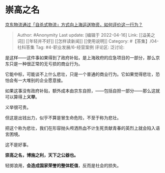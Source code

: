 # 崇高之名
[京东物流通过「自杀式物流」方式向上海运送物资，如何评价这一行为？](https://www.zhihu.com/question/528183146/answer/2442864110)

> Author: #Anonymity
> Last update: [编辑于 2022-04-16]
> Link: [[溢美之词]] [[年轻并不好]] [[怎样读新闻]] [[使用说明]]
> Category: #【答集】/04-社科答集
> Tag: #4-职业发展/6-经营案例
> 评论区:
> 泛讨论:

是这样——这件事如果得到了政府补贴，是上海政府的应急项目的一部分，那么京东只是一种很正常的无亏损的商业行为。

它能中标，可能谈不上什么悲壮，只是一个普通的商业行为。它如果觉得悲壮，恐怕会有一大堆别的企业愿意接。

如果这事没有政府补贴，额外成本由京东自担，——包括自担一部分——那么这就可以算得上**义举**。

义举很可贵。

但这是出钱出力，似乎不算是冒生命危险，不至于称为悲壮。

把这个称为悲壮，我们在形容抛头颅洒热血不计生死贡献青春的英烈上就会陷入语言困境。

这不是好事。

**崇高之名，博施之利，天下之公器也。**

轻掷浪用，**会造成国家荣誉的整体贬值**，反而是社会的损失。
